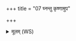 +++
title = "07 घ्नन्तु कृष्णामुप"

+++
<details><summary>मूलम् (WS)</summary>

घ्नन्तु कृष्णामुप त्वचं सुभागमस्तु मे मुखम् ।  
सूर्यण प्रेषित उलूक सं पचामि ते ॥ ७ ॥
</details>